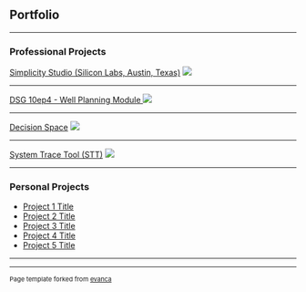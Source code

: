 ## Portfolio

---

### Professional Projects

[Simplicity Studio (Silicon Labs, Austin, Texas)](/sample_page)
<img src="images/dummy_thumbnail.jpg?raw=true"/>

---
[DSG 10ep4 - Well Planning Module  ](/pdf/sample_presentation.pdf)
<img src="images/dummy_thumbnail.jpg?raw=true"/>

---
[Decision Space](http://example.com/)
<img src="images/dummy_thumbnail.jpg?raw=true"/>

---
[System Trace Tool (STT)](http://example.com/)
<img src="images/dummy_thumbnail.jpg?raw=true"/>


---

### Personal Projects

- [Project 1 Title](http://example.com/)
- [Project 2 Title](http://example.com/)
- [Project 3 Title](http://example.com/)
- [Project 4 Title](http://example.com/)
- [Project 5 Title](http://example.com/)

---




---
<p style="font-size:11px">Page template forked from <a href="https://github.com/evanca/quick-portfolio">evanca</a></p>
<!-- Remove above link if you don't want to attibute -->
